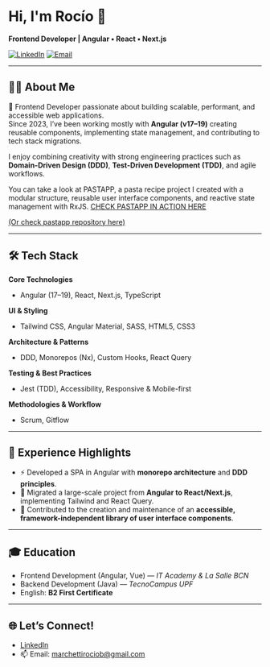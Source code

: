 # Hi, I'm Rocío 👋  
**Frontend Developer | Angular • React • Next.js**

[![LinkedIn](https://img.shields.io/badge/LinkedIn-0077B5?style=flat&logo=linkedin&logoColor=white)](https://www.linkedin.com/in/roc%C3%ADo-marchetti-16031986/?locale=en_US)
[![Email](https://img.shields.io/badge/Email-marchettirociob%40gmail.com-red?style=flat&logo=gmail&logoColor=white)](mailto:marchettirociob@gmail.com)

---

## 👩‍💻 About Me  
🚀 Frontend Developer passionate about building scalable, performant, and accessible web applications.  
Since 2023, I’ve been working mostly with **Angular (v17–19)** creating reusable components, implementing state management, and contributing to tech stack migrations.  

I enjoy combining creativity with strong engineering practices such as **Domain-Driven Design (DDD)**, **Test-Driven Development (TDD)**, and agile workflows.  

You can take a look at PASTAPP, a pasta recipe project I created with a modular structure, reusable user interface components, and reactive state management with RxJS.
[CHECK PASTAPP IN ACTION HERE](https://pastapp.netlify.app/recipes)

[(Or check pastapp repository here)](https://github.com/rociomarchetti/pastapp)

---

## 🛠️ Tech Stack  

**Core Technologies**  
- Angular (17–19), React, Next.js, TypeScript  

**UI & Styling**  
- Tailwind CSS, Angular Material, SASS, HTML5, CSS3  

**Architecture & Patterns**  
- DDD, Monorepos (Nx), Custom Hooks, React Query  

**Testing & Best Practices**  
- Jest (TDD), Accessibility, Responsive & Mobile-first  

**Methodologies & Workflow**  
- Scrum, Gitflow  

---

## 💼 Experience Highlights  
- ⚡ Developed a SPA in Angular with **monorepo architecture** and **DDD principles**.  
- 🔄 Migrated a large-scale project from **Angular to React/Next.js**, implementing Tailwind and React Query.  
- 🧩 Contributed to the creation and maintenance of an **accessible, framework-independent library of user interface components**.  

---

## 🎓 Education  
- Frontend Development (Angular, Vue) — *IT Academy & La Salle BCN*  
- Backend Development (Java) — *TecnoCampus UPF*  
- English: **B2 First Certificate**  

---

## 🌐 Let’s Connect!  
- [LinkedIn](https://www.linkedin.com/in/roc%C3%ADo-marchetti-16031986/?locale=en_US)  
- 📫 Email: marchettirociob@gmail.com  



